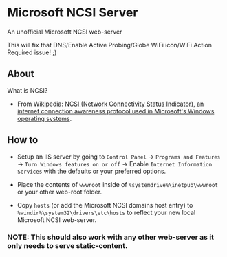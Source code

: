# Microsoft NCSI Server
An unofficial Microsoft NCSI web-server

This will fix that DNS/Enable Active Probing/Globe WiFi icon/WiFi Action Required issue!  ;)

## About

What is NCSI?
- From Wikipedia: [NCSI (Network Connectivity Status Indicator), an internet connection awareness protocol used in Microsoft's Windows operating systems](https://en.wikipedia.org/wiki/NCSI).

## How to
- Setup an IIS server by going to `Control Panel` -> `Programs and Features` -> `Turn Windows features on or off` -> Enable `Internet Information Services` with the defaults or your preferred options.

- Place the contents of `wwwroot` inside of `%systemdrive%\inetpub\wwwroot` or your other web-root folder.

- Copy `hosts` (or add the Microsoft NCSI domains host entry) to `%windir%\system32\drivers\etc\hosts` to reflect your new local Microsoft NCSI web-server.

### NOTE: This should also work with any other web-server as it only needs to serve static-content.
